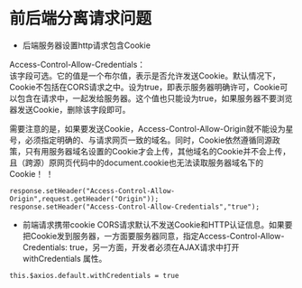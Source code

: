 # 前后端分离请求问题
- 后端服务器设置http请求包含Cookie

Access-Control-Allow-Credentials： <br>
该字段可选。它的值是一个布尔值，表示是否允许发送Cookie。默认情况下，Cookie不包括在CORS请求之中。设为true，即表示服务器明确许可，Cookie可以包含在请求中，一起发给服务器。这个值也只能设为true，如果服务器不要浏览器发送Cookie，删除该字段即可。

需要注意的是，如果要发送Cookie，Access-Control-Allow-Origin就不能设为星号，必须指定明确的、与请求网页一致的域名。同时，Cookie依然遵循同源政策，只有用服务器域名设置的Cookie才会上传，其他域名的Cookie并不会上传，且（跨源）原网页代码中的document.cookie也无法读取服务器域名下的Cookie！
！

```
response.setHeader("Access-Control-Allow-Origin",request.getHeader("Origin"));
response.setHeader("Access-Control-Allow-Credentials","true");
```

- 前端请求携带cookie
CORS请求默认不发送Cookie和HTTP认证信息。如果要把Cookie发到服务器，一方面要服务器同意，指定Access-Control-Allow-Credentials: true，另一方面，开发者必须在AJAX请求中打开 withCredentials 属性。

```
this.$axios.default.withCredentials = true
```
